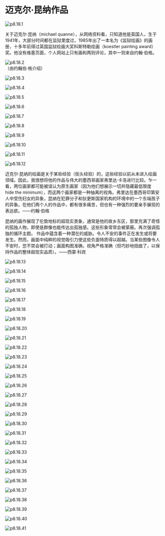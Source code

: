# 迈克尔·昆纳作品

![p8.18.1](./images/8.18.1.jpg)

​关于迈克尔·昆纳（michael quanne），从网络资料看，只知道他是英国人，生于1941年，大部分时间都在监狱里度过，1985年出了一本名为《监狱绘画》的画册，十多年前得过英国监狱绘画大奖科斯特勒绘画（koestler painting award）奖。他没有维基页面，个人网站上只有画和两则评论，其中一则来自约翰·伯格。

![p8.18.2](./images/8.18.2.jpg)  
（由约翰伯·格介绍）

![p8.18.3](./images/8.18.3.jpg)

![p8.18.4](./images/8.18.4.jpg)

![p8.18.5](./images/8.18.5.jpg)

![p8.18.6](./images/8.18.6.jpg)

![p8.18.7](./images/8.18.7.jpg)

![p8.18.8](./images/8.18.8.jpg)

![p8.18.9](./images/8.18.9.jpg)

![p8.18.10](./images/8.18.10.jpg)

![p8.18.11](./images/8.18.11.jpg)

![p8.18.12](./images/8.18.12.jpg)

迈克尔·昆纳的绘画是关于某些经验（街头经验）的，这些经验以前从未进入绘画领域。因此，我很想将他的作品与伟大的墨西哥画家弗里达·卡洛进行比较。乍一看，两位画家都可能被误认为原生画家（因为他们想展示一切并隐藏最低限度hide the minimum），而这两个画家都是一种抽离的视角。弗里达在墨西哥印第安人中受伤妇女的异象，昆纳在犯罪分子和狄更斯国家机构的环境中的一个东端孩子的异象。在他们两个人的作品中，都有很多痛苦，但也有一种强烈的要亲手展现的表达欲。——约翰·伯格

昆纳的画作展现了伦敦地标的超现实景象，通常是他的故乡东区，那里充满了奇怪的孤独人物，即使是群像也能传达出孤独感。这些形象常常会被蒙蔽。再次强调孤独的循环主题。
作品中蕴含着一种潜在的威胁。令人不安的事件正在发生或将要发生。然而，画面中纯粹的视觉吸引力使这些负面特质得以超越。当某些图像令人不安时，您不禁会被打动；画面构图准确，视角严格准确（但巧妙地扭曲了，以保持作品的整体超现实品质）。——西蒙·科宾

![p8.18.13](./images/8.18.13.jpg)

![p8.18.14](./images/8.18.14.jpg)

![p8.18.15](./images/8.18.15.png)

![p8.18.16](./images/8.18.16.png)

![p8.18.17](./images/8.18.17.jpg)

![p8.18.18](./images/8.18.18.jpg)

![p8.18.19](./images/8.18.19.jpg)

![p8.18.20](./images/8.18.20.jpg)

![p8.18.21](./images/8.18.21.jpg)

![p8.18.22](./images/8.18.22.jpg)

![p8.18.23](./images/8.18.23.jpg)

![p8.18.24](./images/8.18.24.jpg)

![p8.18.25](./images/8.18.25.jpg)

![p8.18.26](./images/8.18.26.jpg)

![p8.18.27](./images/8.18.27.jpg)

![p8.18.28](./images/8.18.28.jpg)

![p8.18.29](./images/8.18.29.jpg)

![p8.18.30](./images/8.18.30.jpg)

![p8.18.31](./images/8.18.31.png)

![p8.18.32](./images/8.18.32.png)

![p8.18.33](./images/8.18.33.jpg)

![p8.18.34](./images/8.18.34.jpg)

![p8.18.35](./images/8.18.35.jpg)

![p8.18.36](./images/8.18.36.jpg)

![p8.18.37](./images/8.18.37.jpg)

![p8.18.38](./images/8.18.38.jpg)

![p8.18.39](./images/8.18.39.jpg)

![p8.18.40](./images/8.18.40.jpg)

![p8.18.41](./images/8.18.41.jpg)
